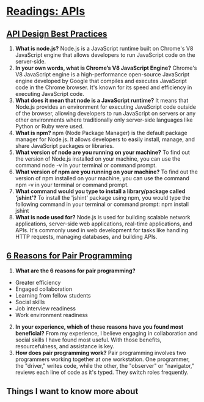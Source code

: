# [Readings: APIs](https://github.com/codefellows/seattle-code-301d108/tree/main/class-08)


## [API Design Best Practices](https://learn.microsoft.com/en-us/azure/architecture/best-practices/api-design)

1. **What is node.js?** Node.js is a JavaScript runtime built on Chrome's V8 JavaScript engine that allows developers to run JavaScript code on the server-side.
2. **In your own words, what is Chrome’s V8 JavaScript Engine?** Chrome's V8 JavaScript engine is a high-performance open-source JavaScript engine developed by Google that compiles and executes JavaScript code in the Chrome browser. It's known for its speed and efficiency in executing JavaScript code.
3. **What does it mean that node is a JavaScript runtime?** It means that Node.js provides an environment for executing JavaScript code outside of the browser, allowing developers to run JavaScript on servers or any other environments where traditionally only server-side languages like Python or Ruby were used.
4. **What is npm?** npm (Node Package Manager) is the default package manager for Node.js. It allows developers to easily install, manage, and share JavaScript packages or libraries.
5. **What version of node are you running on your machine?** To find out the version of Node.js installed on your machine, you can use the command node -v in your terminal or command prompt.
6. **What version of npm are you running on your machine?** To find out the version of npm installed on your machine, you can use the command npm -v in your terminal or command prompt.
7. **What command would you type to install a library/package called ‘jshint’?** To install the 'jshint' package using npm, you would type the following command in your terminal or command prompt: npm install jshint
8. **What is node used for?** Node.js is used for building scalable network applications, server-side web applications, real-time applications, and APIs. It's commonly used in web development for tasks like handling HTTP requests, managing databases, and building APIs.

## [6 Reasons for Pair Programming](https://www.codefellows.org/blog/6-reasons-for-pair-programming/)

1. **What are the 6 reasons for pair programming?**
* Greater efficiency
* Engaged collaboration
* Learning from fellow students
* Social skills
* Job interview readiness
* Work environment readiness
2. **In your experience, which of these reasons have you found most beneficial?** From my experience, I believe engaging in collaboration and social skills I have found most useful. With those benefits, resourcefulness, and assistance is key.
3. **How does pair programming work?** Pair programming involves two programmers working together at one workstation. One programmer, the "driver," writes code, while the other, the "observer" or "navigator," reviews each line of code as it's typed. They switch roles frequently.

## Things I want to know more about

  

